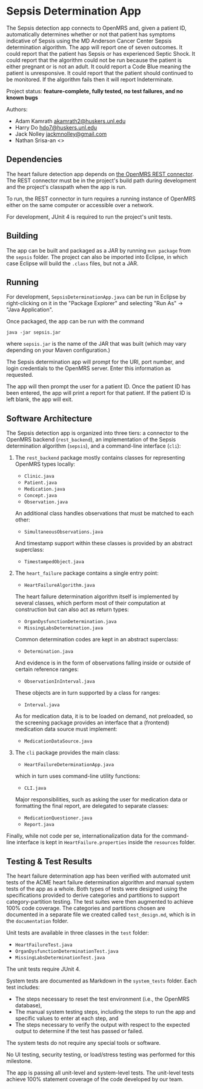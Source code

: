 # Sepsis Determination App

The Sepsis detection app connects to OpenMRS and, given a patient ID,
automatically determines whether or not that patient has symptoms indicative of
Sepsis using the MD Anderson Cancer Center Sepsis determination algorithm. The app will report one of seven outcomes. It could report that the patient has Sepsis or has experienced Septic Shock. It could report that the algorithm could not be run because the patient is either pregnant or is not an adult. It could report a Code Blue meaning the patient is unresponsive. It could report that the patient should continued to be monitored. If the algorithm fails then it will report Indeterminate.

Project status: **feature-complete, fully tested, no test failures, and no known
bugs**

Authors:
*   Adam Kamrath <akamrath2@huskers.unl.edu>
*   Harry Do <hdo7@huskers.unl.edu>
*   Jack Nolley <jackmnolley@gmail.com>
*   Nathan Srisa-an <>


## Dependencies

The heart failure detection app depends on
[the OpenMRS REST connector](https://git.unl.edu/soft-core/soft-160/openmrs-rest-connector).
The REST connector must be in the project's build path during development and
the project's classpath when the app is run.

To run, the REST connector in turn requires a running instance of OpenMRS either
on the same computer or accessible over a network.

For development, JUnit 4 is required to run the project's unit tests.

## Building

The app can be built and packaged as a JAR by running `mvn package` from the
`sepsis` folder. The project can also be imported into Eclipse, in which
case Eclipse will build the `.class` files, but not a JAR.

## Running

For development, `SepsisDeterminationApp.java` can be run in Eclipse by
right-clicking on it in the "Package Explorer" and selecting "Run As" → "Java
Application".

Once packaged, the app can be run with the command

````
java -jar sepsis.jar
````

where `sepsis.jar` is the name of the JAR that was built (which may vary
depending on your Maven configuration.)

The Sepsis determination app will prompt for the URI, port number, and
login credentials to the OpenMRS server. Enter this information as requested.

The app will then prompt the user for a patient ID. Once the patient ID has been
entered, the app will print a report for that patient. If the patient ID is left
blank, the app will exit.

## Software Architecture

The Sepsis detection app is organized into three tiers: a connector to
the OpenMRS backend&nbsp;(`rest_backend`), an implementation of the Sepsis determination algorithm&nbsp;(`sepsis`), and a command-line
interface&nbsp;(`cli`):

1.  The `rest_backend` package mostly contains classes for representing OpenMRS
    types locally:

	*   `Clinic.java`
	*   `Patient.java`
	*   `Medication.java`
	*   `Concept.java`
	*   `Observation.java`

	An additional class handles observations that must be matched to each other:

	*   `SimultaneousObservations.java`

	And timestamp support within these classes is provided by an abstract
    superclass:

	*   `TimestampedObject.java`

2.  The `heart_failure` package contains a single entry point:

    *   `HeartFailureAlgorithm.java`

	The heart failure determination algorithm itself is implemented by
    several classes, which perform most of their computation at
    construction but can also act as return types:

	*   `OrganDysfunctionDetermination.java`
	*   `MissingLabsDetermination.java`

	Common determination codes are kept in an abstract superclass:

	*   `Determination.java`

	And evidence is in the form of observations falling inside or outside of
    certain reference ranges:

	*    `ObservationInInterval.java`

	These objects are in turn supported by a class for ranges:

	*    `Interval.java`

	As for medication data, it is to be loaded on demand, not preloaded, so the
    screening package provides an interface that a (frontend) medication data
    source must implement:

	*   `MedicationDataSource.java`

3.  The `cli` package provides the main class:

    *   `HeartFailureDeterminationApp.java`

	which in turn uses command-line utility functions:

	*   `CLI.java`

	Major responsibilities, such as asking the user for medication data or
    formatting the final report, are delegated to separate classes:

	*   `MedicationQuestioner.java`
	*   `Report.java`

Finally, while not code per se, internationalization data for the command-line
interface is kept in `HeartFailure.properties` inside the `resources` folder.

## Testing  & Test Results

The heart failure determination app has been verified with automated unit tests
of the ACME heart failure determination algorithm and manual system tests of the
app as a whole. Both types of tests were designed using the specifications
provided to derive categories and partitions to support category-partition
testing. The test suites were then augmented to achieve 100% code coverage. The
categories and partitions chosen are documented in a separate file we created
called `test_design.md`, which is in the `documentation` folder.

Unit tests are available in three classes in the `test` folder:

*   `HeartFailureTest.java`
*   `OrganDysfunctionDeterminationTest.java`
*   `MissingLabsDeterminationTest.java`

The unit tests require JUnit 4.

System tests are documented as Markdown in the `system_tests` folder. Each test
includes:

*   The steps necessary to reset the test environment (i.e., the OpenMRS
    database),
*   The manual system testing steps, including the steps to run the app and
    specific values to enter at each step, and
*   The steps necessary to verify the output with respect to the expected output
    to determine if the test has passed or failed.

The system tests do not require any special tools or software.

No UI testing, security testing, or load/stress testing was performed for this
milestone.

The app is passing all unit-level and system-level tests. The unit-level tests
achieve 100% statement coverage of the code developed by our team.

